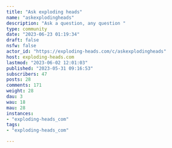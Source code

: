 ```yaml
---
title: "Ask exploding heads" 
name: "askexplodingheads"
description: "Ask a question, any question "
type: community
date: "2023-06-23 01:19:34"
draft: false
nsfw: false
actor_id: "https://exploding-heads.com/c/askexplodingheads"
host: exploding-heads.com
lastmod: "2023-06-02 12:01:03"
published: "2023-05-31 09:16:53"
subscribers: 47
posts: 28
comments: 171
weight: 28
dau: 3
wau: 18
mau: 28
instances:
- "exploding-heads_com"
tags: 
- "exploding-heads_com"

---
```

